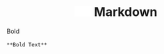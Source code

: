 <h1 align="center"><img src="MarkdownWhite.svg" width=38px>&nbsp;Markdown</h1>

Bold 
```
**Bold Text**
```

